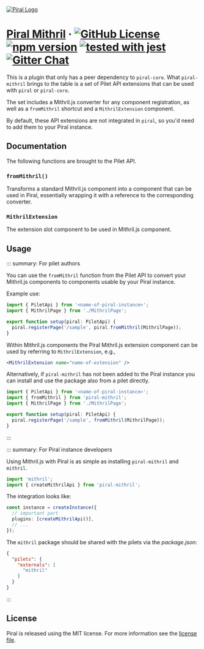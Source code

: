[![Piral Logo](https://github.com/smapiot/piral/raw/master/docs/assets/logo.png)](https://piral.io)

# [Piral Mithril](https://piral.io) &middot; [![GitHub License](https://img.shields.io/badge/license-MIT-blue.svg)](https://github.com/smapiot/piral/blob/master/LICENSE) [![npm version](https://img.shields.io/npm/v/piral-mithril.svg?style=flat)](https://www.npmjs.com/package/piral-mithril) [![tested with jest](https://img.shields.io/badge/tested_with-jest-99424f.svg)](https://jestjs.io) [![Gitter Chat](https://badges.gitter.im/gitterHQ/gitter.png)](https://gitter.im/piral-io/community)

This is a plugin that only has a peer dependency to `piral-core`. What `piral-mithril` brings to the table is a set of Pilet API extensions that can be used with `piral` or `piral-core`.

The set includes a Mithril.js converter for any component registration, as well as a `fromMithril` shortcut and a `MithrilExtension` component.

By default, these API extensions are not integrated in `piral`, so you'd need to add them to your Piral instance.

## Documentation

The following functions are brought to the Pilet API.

### `fromMithril()`

Transforms a standard Mithril.js component into a component that can be used in Piral, essentially wrapping it with a reference to the corresponding converter.

### `MithrilExtension`

The extension slot component to be used in Mithril.js component.

## Usage

::: summary: For pilet authors

You can use the `fromMithril` function from the Pilet API to convert your Mithril.js components to components usable by your Piral instance.

Example use:

```ts
import { PiletApi } from '<name-of-piral-instance>';
import { MithrilPage } from './MithrilPage';

export function setup(piral: PiletApi) {
  piral.registerPage('/sample', piral.fromMithril(MithrilPage));
}
```

Within Mithril.js components the Piral Mithril.js extension component can be used by referring to `MithrilExtension`, e.g.,

```jsx
<MithrilExtension name="name-of-extension" />
```

Alternatively, if `piral-mithril` has not been added to the Piral instance you can install and use the package also from a pilet directly.

```ts
import { PiletApi } from '<name-of-piral-instance>';
import { fromMithril } from 'piral-mithril';
import { MithrilPage } from './MithrilPage';

export function setup(piral: PiletApi) {
  piral.registerPage('/sample', fromMithril(MithrilPage));
}
```

:::

::: summary: For Piral instance developers

Using Mithril.js with Piral is as simple as installing `piral-mithril` and `mithril`.

```ts
import 'mithril';
import { createMithrilApi } from 'piral-mithril';
```

The integration looks like:

```ts
const instance = createInstance({
  // important part
  plugins: [createMithrilApi()],
  // ...
});
```

The `mithril` package should be shared with the pilets via the *package.json*:

```json
{
  "pilets": {
    "externals": [
      "mithril"
    ]
  }
}
```

:::

## License

Piral is released using the MIT license. For more information see the [license file](./LICENSE).
